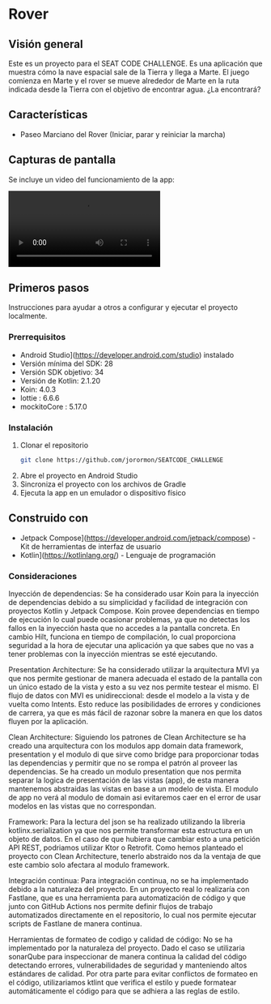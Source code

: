 # Rover

## Visión general

Este es un proyecto para el SEAT CODE CHALLENGE. Es una aplicación que muestra cómo la nave espacial
sale de la Tierra y llega a Marte. El juego comienza en Marte y el rover se mueve alrededor de Marte en la
ruta indicada desde la Tierra con el objetivo de encontrar agua. ¿La encontrará?

## Características

- Paseo Marciano del Rover (Iniciar, parar y reiniciar la marcha)

## Capturas de pantalla

Se incluye un video del funcionamiento de la app:

![Screenshot](video/videoExample.mp4)

## Primeros pasos

Instrucciones para ayudar a otros a configurar y ejecutar el proyecto localmente.

### Prerrequisitos

- Android Studio](https://developer.android.com/studio) instalado
- Versión mínima del SDK: 28
- Versión SDK objetivo: 34
- Versión de Kotlin: 2.1.20
- Koin: 4.0.3
- lottie : 6.6.6
- mockitoCore : 5.17.0

### Instalación

1. Clonar el repositorio
   ```bash
   git clone https://github.com/jorormon/SEATCODE_CHALLENGE
2. Abre el proyecto en Android Studio
3. Sincroniza el proyecto con los archivos de Gradle
4. Ejecuta la app en un emulador o dispositivo físico

## Construido con

- Jetpack Compose](https://developer.android.com/jetpack/compose) - Kit de herramientas de interfaz de usuario
- Kotlin](https://kotlinlang.org/) - Lenguaje de programación


### Consideraciones

Inyección de dependencias:
Se ha considerado usar Koin para la inyección de dependencias debido a su simplicidad y facilidad de integración con proyectos Kotlin y Jetpack Compose.
Koin provee dependencias en tiempo de ejecución lo cual puede ocasionar problemas, ya que no detectas los fallos en la inyección hasta que no accedes a la pantalla concreta. En cambio Hilt, funciona en tiempo de compilación, lo cual proporciona seguridad a la hora de ejecutar una aplicación ya que sabes que no vas a tener problemas con la inyección mientras se esté ejecutando.

Presentation Architecture:
Se ha considerado utilizar la arquitectura MVI ya que nos permite gestionar de manera adecuada el estado de la pantalla con un único estado de la vista y esto a su vez nos permite testear el mismo. 
El flujo de datos con MVI es unidireccional: desde el modelo a la vista y de vuelta como Intents. Esto reduce las posibilidades de errores y condiciones de carrera, ya que es más fácil de razonar sobre la manera en que los datos fluyen por la aplicación.

Clean Architecture: 
Siguiendo los patrones de Clean Architecture se ha creado una arquitectura con los modulos app domain data framework, presentation y el modulo di que sirve como bridge para proporcionar todas las dependencias y permitir que no se rompa el patrón al proveer las dependencias.
Se ha creado un modulo presentation que nos permita separar la logica de presentación de las vistas (app), de esta manera mantenemos abstraidas las vistas en base a un modelo de vista. El modulo de app no verá al modulo de domain asi evitaremos caer en el error de usar modelos en las vistas que no correspondan.

Framework:
Para la lectura del json se ha realizado utilizando la libreria kotlinx.serialization ya que nos permite transformar esta estructura en un objeto de datos. En el caso de que hubiera que cambiar esto a una petición API REST, podriamos utilizar Ktor o Retrofit.
Como hemos planteado el proyecto con Clean Architecture, tenerlo abstraido nos da la ventaja de que este cambio solo afectara al modulo framework.


Integración continua:
Para integración continua, no se ha implementado debido a la naturaleza del proyecto. En un proyecto real lo realizaría con Fastlane, que es una herramienta para automatización de código y que junto con GitHub Actions nos permite definir flujos de trabajo automatizados directamente en el repositorio, lo cual nos permite ejecutar scripts de Fastlane de manera continua.

Herramientas de formateo de codigo y calidad de código:
No se ha implementado por la naturaleza del proyecto. Dado el caso se utilizaria sonarQube para inspeccionar de manera continua la calidad del código detectando errores, vulnerabilidades de seguridad y manteniendo altos estándares de calidad.
Por otra parte para evitar conflictos de formateo en el código, utilizariamos ktlint que verifica el estilo y puede formatear automáticamente el código para que se adhiera a las reglas de estilo.
